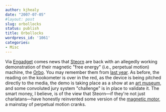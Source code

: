 ```yaml
---
author: kjhealy
date: "2007-07-05"
#layout: post
slug: orbollocks
status: publish
title: Orbollocks
wordpress_id: '1061'
categories:
- Misc
---
```


Via [Engadget](http://www.engadget.com/2007/07/04/steorns-orbo-free-energy-machine-demonstrated-tomorrow/) comes news that [Steorn](http://www.steorn.com/) are back with an allegedly working demonstration of their magnetic "free energy" (i.e., perpetual motion) machine, the [Orbo](http://www.steorn.com/orbo/). You may remember them from [last year](http://crookedtimber.org/2006/08/22/free-lunch-and-irish-breakfast/). As before, the reading on the kookometer is over in the red, as the device is being pitched directly to the media, the demo is taking place as a show at an [art museum](http://www.kinetica-museum.org/new_site/), and some convoluted jury system "challenge" is in place to validate it. The smart money, I believe, is of the view that Steorn—if they're not just charlatans—have honestly reinvented some version of the [magnetic motor](http://www.google.com/search?q=magnet+motor), a mainstay of perpetual motion cranks.
